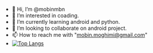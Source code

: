 - 👋 Hi, I’m @mobinmbn
- 👀 I’m interested in coading.
- 🌱 I’m currently learning android and python.
- 💞️ I’m looking to collaborate on android project.
- 📫 How to reach me with "mobin.moghimi@gmail.com"
- [![Top Langs](https://github-readme-stats.vercel.app/api/top-langs/mobinmbn)](https://github.com/anuraghazra/github-readme-stats)


<!---
mobinmbn/mobinmbn is a ✨ special ✨ repository because its `README.md` (this file) appears on your GitHub profile.
You can click the Preview link to take a look at your changes.
--->
